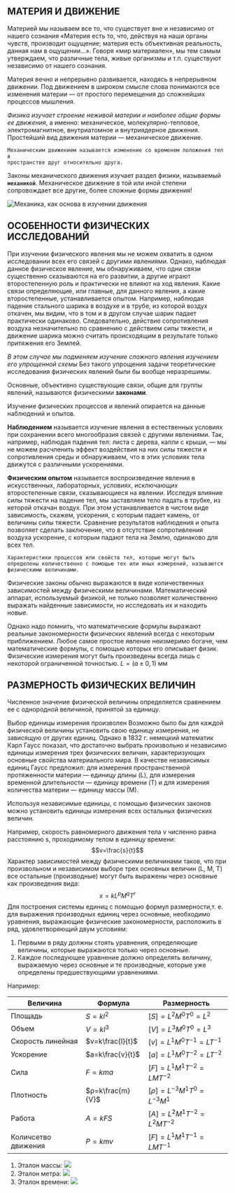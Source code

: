 ## __МАТЕРИЯ И ДВИЖЕНИЕ__ 
Материей мы называем все то, что существует вне и независимо  от нашего сознания «Материя есть то, что, действуя на наши органы чувств, производит ощущение; материя есть объективная реальность, данная нам в ощущении...». Говоря «мир материален», мы тем самым утверждаем, что различные тела, живые организмы и т.п. существуют независимо от нашего сознания.

Материя вечно и непрерывно развивается, находясь в непрерывном движении. Под движением в широком смысле слова понимаются все изменения материи — от простого перемещения до сложнейших процессов мышления. 

_Физика изучает строение неживой материи и наиболее общие формы ее движения_, а именно: механическое, молекулярно-тепловое, электромагнитное, внутриатомное и внутриядерное движения. Простейший вид движения материи — механическое движение. 
```
Механическим движением называется изменение со временем положения тел в
пространстве друг относительно друга.
```
Законы механического движения изучает раздел физики, называемый __`механикой`__. 
Механическое движение в той или иной степени сопровождает все другие, более сложные формы движения! 

![Механика, как основа в изучении движения](https://github.com/Milanistov/DZhome/blob/main/01.%20Introduction%20(A)/images/механника%20.jpg)

## __ОСОБЕННОСТИ ФИЗИЧЕСКИХ ИССЛЕДОВАНИЙ__
При изучении физического явления мы не можем охватить в одном исследовании всех его связей с другими явлениями. Однако, наблюдая данное физическое явление, мы обнаруживаем, что одни связи существенно сказываются на его развитии, а другие играют второстепенную роль и практически не влияют на ход явления. Какие связи определяющие, или главные, для данного явления, а какие второстепенные, устанавливается опытом. Например, наблюдая падение стального шарика в воздухе и в трубе, из которой воздух откачен, мы видим, что в том и в другом случае шарик падает практически одинаково. Следовательно, действие сопротивления воздуха незначительно по сравнению с действием силы тяжести, и движение шарика можно считать происходящим в результате только притяжения его Землей. 

_В этом случае мы подменяем изучение сложного явления изучением его упрощенной схемы_ 
Без такого упрощения задачи теоретические исследования физических явлений были бы вообще неразрешимы. 

Основные, объективно существующие связи, общие для группы явлений, называются физическими __законами__. 

Изучение физических процессов и явлений опирается на данные наблюдений и опытов. 

__Наблюдением__ называется изучение явления в естественных условиях при сохранении всего многообразия связей с другими явлениями. Так, например, наблюдая падения тел: листа с дерева, капли с крыши, — мы не можем расчленить эффект воздействия на них силы тяжести и сопротивления среды и обнаруживаем, что в этих условиях тела движутся с различными ускорениями. 

__Физическим опытом__ называется воспроизведение явления в искусственных, лабораторных, условиях, исключающих второстепенные связи, сказывающиеся на явлении. Исследуя влияние силы тяжести на падение тел, мы заставляем тело падать в трубке, из кеторой откачан воздух. При этом устанавливается в чистом виде зависимость, скажем, ускорения, с которым падает камень, от величины силы тяжести. Сравнение результатов наблюдения и опыта позволяет сделать заключение, что в отсутствие сопротивления воздуха ускорение, с которым падают тела на Землю, одинаково для всех тел. 
```
Характеристики процессов или свойств тел, которые могут быть
определены количественно с помощью тех или иных измерений, называются
физическими величинами. 
```
Физические законы обычно выражаются в виде количественных зависимостей между физическими величинами. Математический аппарат, используемый физикой, не только позволяет количественно выражать найденные зависимости, но исследовать их и находить новые. 

Однако надо помнить, что математические формулы выражают реальные закономерности физических явлений всегда с некоторым приближением. Любое самое простое явление неизмеримо богаче, чем математические формулы, с помощью которых его описывает физик. 
Физические измерения могут быть произведены всегда лишь с некоторой ограниченной точностью. $L=(a±0,1)$ мм
## __РАЗМЕРНОСТЬ ФИЗИЧЕСКИХ ВЕЛИЧИН__
Численное значение физической величины определяется сравнением ее с однородной величиной, принятой за единицу. 

Выбор единицы измерения произволен Возможно было бы для каждой физической величины установить свою единицу измерения, не зависящую от других единиц. Однако в 1832 г. немецкий математик Карл Гаусс показал, что достаточно выбрать произвольно и независимо единицы измерения трех физических величин, характеризующих основные свойства материального мира. 
В качестве независимых единиц Гаусс предложил: для измерения пространственной протяженности материи — единицу длины (L), для измерения временной длительности — единицу времени (T) и для измерения количества материи — единицу массы (М). 

Используя независимые единицы, с помощью физических законов можно установить единицы измерения всех остальных физических величин. 

Например, скорость равномерного движения тела v численно равна расстоянию s, проходимому телом в единицу времени: 
$$v=\frac{s}{t}$$
Характер зависимостей между физическими величинами таков, что при произвольном и независимом выборе трех основных величин (L, М, Т) все остальные (производные) могут быть выражены через основные как произведения вида: 
$$x=kL^pM^qT^r$$
Для построения системы единиц с помощью формул размерности,т. е. для выражения производных единиц через основные, необходимо уравнения, выражающие физические закономерности, расположить в ряд, удовлетворяющий двум условиям: 

1. Первыми в ряду должны стоять уравнения, определяющие величины, которые выражаются только через основные.
2. Каждое последующее уравнение должно определять величину, выражаемую через основные и те производные, которые уже определены предшествующими уравнениями.

Например: 

|      Величина       |     Формула      |           Размерность         | 
|---------------------|------------------|-------------------------------|
| Площадь             | $S=kl^2$         | $[S]=L^2M^0T^0 = L^2$         | 
| Объем               | $V=kl^3$         | $[V]=L^3M^0T^0 = L^3$         | 
| Скорость линейная   | $v=k\frac{l}{t}$ | $[v]=L^1M^0T^{-1} = LT^{-1}$  | 
| Ускорение           | $a=k\frac{v}{t}$ | $[a]=L^1M^0T^{-2} = LT^{-2}$  |       
| Сила                | $F=kma$          | $[F]=L^1M^1T^{-2} = LMT^{-2}$ |
| Плотность           | $ρ=k\frac{m}{V}$ | $[ρ]=L^{-3}M^1T^0 = L^{-3}M^1$ |               
| Работа              | $A=kFS$          | $[A]=L^2M^1T^{-2} = L^2MT^{-2}$ |             
| Количсетво движения | $P=kmv$          | $[F]=L^1M^1T^{-1} = LMT^{-1}$   | 

1. Эталон массы:
![](https://github.com/Milanistov/DZhome/blob/main/01.%20Introduction%20(A)/images/fdcb18155762a143062d016ed2dd29db.jpg)
2. Эталон метра:
![](https://github.com/Milanistov/DZhome/blob/main/01.%20Introduction%20(A)/images/og_og_1522216282269817122.jpg)   
3. Эталон времени:
![](https://github.com/Milanistov/DZhome/blob/main/01.%20Introduction%20(A)/images/slide-14.jpg)     
   








